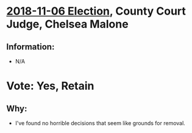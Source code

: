 # [2018-11-06 Election](../README.md), County Court Judge, Chelsea Malone

## Information:

* N/A

# Vote: Yes, Retain

## Why:

* I've found no horrible decisions that seem like grounds for removal.
